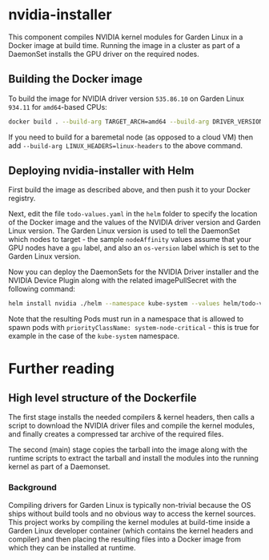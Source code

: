 # nvidia-installer

This component compiles NVIDIA kernel modules for Garden Linux in a Docker image at build time.
Running the image in a cluster as part of a DaemonSet installs the GPU driver on the required nodes.

## Building the Docker image

To build the image for NVIDIA driver version `535.86.10` on Garden Linux `934.11` for `amd64`-based CPUs:
```bash
docker build . --build-arg TARGET_ARCH=amd64 --build-arg DRIVER_VERSION=535.86.10 --build-arg GARDENLINUX_VERSION=934.11
```
If you need to build for a baremetal node (as opposed to a cloud VM) then add `--build-arg LINUX_HEADERS=linux-headers` 
to the above command.

## Deploying nvidia-installer with Helm

First build the image as described above, and then push it to your Docker registry.

Next, edit the file `todo-values.yaml` in the `helm` folder to specify the location of the Docker image and the
values of the NVIDIA driver version and Garden Linux version. The Garden Linux version is used to tell the 
DaemonSet which nodes to target - the sample `nodeAffinity` values assume that your GPU nodes have a `gpu` label, 
and also an `os-version` label which is set to the Garden Linux version.

Now you can deploy the DaemonSets for the NVIDIA Driver installer and the NVIDIA Device Plugin along with the related
imagePullSecret with the following command:
```bash
helm install nvidia ./helm --namespace kube-system --values helm/todo-values.yaml
```

Note that the resulting Pods  must run in a namespace that is allowed to
spawn pods with `priorityClassName: system-node-critical` - this is true for example in the case
of the `kube-system` namespace.

# Further reading

## High level structure of the Dockerfile

The first stage installs the needed compilers & kernel headers, then calls
a script to download the NVIDIA driver files and compile the kernel modules, and finally creates a
compressed tar archive of the required files.

The second (main) stage copies the tarball into the image along with the runtime scripts to
extract the tarball and install
the modules into the running kernel as part of a Daemonset.

### Background

Compiling drivers for Garden Linux is typically non-trivial because the OS ships
without build tools and no obvious way to access the kernel sources. This project works
by compiling the kernel modules at build-time inside a Garden Linux developer container
(which contains the kernel headers and compiler) and then placing the resulting files
into a Docker image from which they can be installed at runtime.
